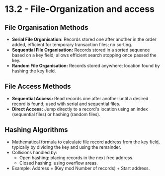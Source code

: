 # 13.2 - File-Organization and access

## File Organisation Methods

- **Serial File Organisation:** Records stored one after another in the order added, efficient for temporary transaction files; no sorting.
- **Sequential File Organisation:** Records stored in a sorted sequence based on a key field; allows efficient search stopping once passed the key.
- **Random File Organisation:** Records stored anywhere; location found by hashing the key field.

## File Access Methods

- **Sequential Access:** Read records one after another until a desired record is found; used with serial and sequential files.
- **Direct Access:** Jump directly to a record's location using an index (sequential files) or hashing (random files).

## Hashing Algorithms

- Mathematical formula to calculate file record address from the key field, typically by dividing the key and using the remainder.
- Collisions handled by:
    - Open hashing: placing records in the next free address.
    - Closed hashing: using overflow areas.
- Example: Address = (Key mod Number of records) + Start address.
